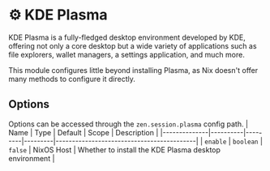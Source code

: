 # ⚙️ KDE Plasma
KDE Plasma is a fully-fledged desktop environment developed by KDE, offering not only a core desktop but a wide variety of applications such as file explorers, wallet managers, a settings application, and much more.

This module configures little beyond installing Plasma, as Nix doesn't offer many methods to configure it directly.


## Options
Options can be accessed through the `zen.session.plasma` config path.
| Name         | Type     | Default | Scope   | Description                               |
|--------------|----------|---------|---------|-------------------------------------------|
| `enable` | `boolean` | `false`   | NixOS Host | Whether to install the KDE Plasma desktop environment |

